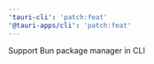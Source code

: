 ```yaml
---
'tauri-cli': 'patch:feat'
'@tauri-apps/cli': 'patch:feat'
---
```


Support Bun package manager in CLI
